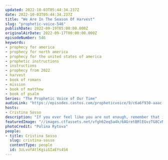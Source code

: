 ```yaml
---
updated: 2022-10-03T05:44:34.237Z
date: 2022-10-03T05:44:34.237Z
title: "We Are In The Season Of Harvest"
slug: "prophetic-voice-546"
publishDate: 2022-09-19T05:00:00.000Z
originalAirDate: 2022-09-17T00:00:00.000Z
episodeNumber: 546
keywords:
- prophecy for america
- prophecy for north america
- prophecy for the united states of america
- prophetic instructions
- instructions
- prophecy from 2022
- harvest
- book of romans
- mission
- book of matthew
- book of psalm
Series: "The Prophetic Voice of Our Time"
audioLink: "https://episodes.castos.com/propheticvoice/9/c6a6f930-aaac-4710-bf97-1fec45822d2a/09-17-18-22-The-Prophetic-Voice-of-our-Time-mixdown-.mp3"
hosts:
- Cristina Sosso
description: "If you ever feel like you are not enough, remember that it is God who called you, it is His idea. For as long as God isn't panicking, we shouldn't panic either, but should rejoice for all that He has promised. We must stay vigilant and never act in fear. If it is out of fear it is outside of faith. We are in the season of harvest, so let us stay focused!"
featuredImage: "//images.ctfassets.net/vfgh62eq5a4k/6AGretBRlEGvzTG8CvNzPc/b553bb45bfc88047131ce3df84dd46fb/polina-rytova-1dGMs4hhcVA-unsplash__1_.jpg"
photoCredit: "Polina Rytova"
people:
- title: Cristina Sosso
  slug: cristina-sosso
  contentType: people
  id: 3zLvufAtlKgiiGIaEYs4S4
---
```

